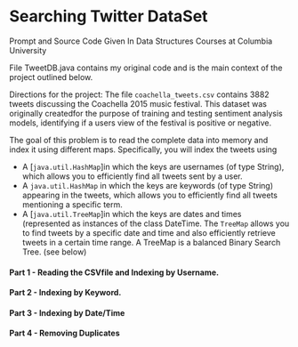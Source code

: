 # Searching Twitter DataSet
Prompt and Source Code Given In Data Structures Courses at Columbia University 

File TweetDB.java contains my original code and is the main context of the project outlined below. 


Directions for the project: 
The file `coachella_tweets.csv` contains 3882 tweets discussing the Coachella 2015 music festival. This dataset was originally createdfor the purpose of training and testing sentiment analysis models, identifying if a users view of the festival is positive or negative. 

The goal of this problem is to read the complete data into memory and index it using different maps. Specifically, you will index the tweets using

* A [`java.util.HashMap`]in which the keys are usernames (of type String), which allows you to efficiently find all tweets sent by a user. 
* A `java.util.HashMap` in which the keys are keywords (of type String) appearing in the tweets, which allows you to efficiently find all tweets mentioning a specific term. 
* A [`java.util.TreeMap`]in which the keys are dates and times (represented as instances of the class DateTime. The `TreeMap` allows you to find tweets by a specific date and time and also efficiently retrieve tweets in a certain time range. A TreeMap is a balanced Binary Search Tree. (see below)



#### Part 1 - Reading the CSVfile and Indexing by Username. 
#### Part 2 - Indexing by Keyword. 
#### Part 3 - Indexing by Date/Time 
#### Part 4 - Removing Duplicates 
